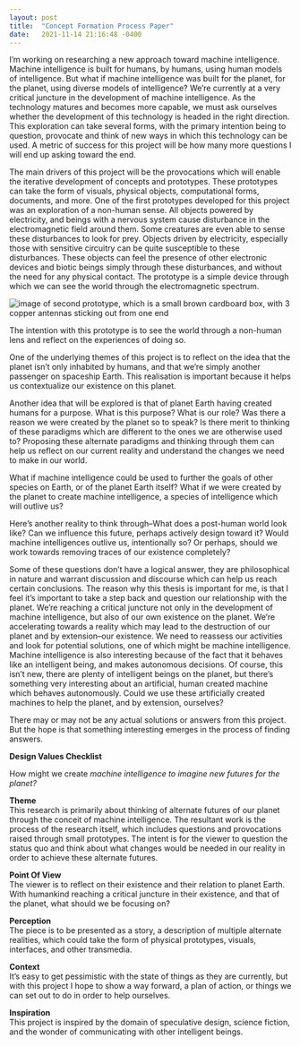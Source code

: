 ```yaml
---
layout: post
title:  "Concept Formation Process Paper"
date:   2021-11-14 21:16:48 -0400
---
```


I’m working on researching a new approach toward machine intelligence. Machine intelligence is built for humans, by humans, using human models of intelligence. But what if machine intelligence was built for the planet, for the planet, using diverse models of intelligence? We’re currently at a very critical juncture in the development of machine intelligence. As the technology matures and becomes more capable, we must ask ourselves whether the development of this technology is headed in the right direction. This exploration can take several forms, with the primary intention being to question, provocate and think of new ways in which this technology can be used. A metric of success for this project will be how many more questions I will end up asking toward the end.

The main drivers of this project will be the provocations which will enable the iterative development of concepts and prototypes. These prototypes can take the form of visuals, physical objects, computational forms, documents, and more. One of the first prototypes developed for this project was an exploration of a non-human sense. All objects powered by electricity, and beings with a nervous system cause disturbance in the electromagnetic field around them. Some creatures are even able to sense these disturbances to look for prey. Objects driven by electricity, especially those with sensitive circuitry can be quite susceptible to these disturbances. These objects can feel the presence of other electronic devices and biotic beings simply through these disturbances, and without the need for any physical contact. The prototype is a simple device through which we can see the world through the electromagnetic spectrum. 

![image of second prototype, which is a small brown cardboard box, with 3 copper antennas sticking out from one end](/ts/media/electric-feel-5.jpg)
<br>

The intention with this prototype is to see the world through a non-human lens and reflect on the experiences of doing so. 

One of the underlying themes of this project is to reflect on the idea that the planet isn’t only inhabited by humans, and that we’re simply another passenger on spaceship Earth. This realisation is important because it helps us contextualize our existence on this planet. 

Another idea that will be explored is that of planet Earth having created humans for a purpose. What is this purpose? What is our role? Was there a reason we were created by the planet so to speak? Is there merit to thinking of these paradigms which are different to the ones we are otherwise used to? Proposing these alternate paradigms and thinking through them can help us reflect on our current reality and understand the changes we need to make in our world. 

What if machine intelligence could be used to further the goals of other species on Earth, or of the planet Earth itself? What if we were created by the planet to create machine intelligence, a species of intelligence which will outlive us?

Here’s another reality to think through–What does a post-human world look like? Can we influence this future, perhaps actively design toward it? Would machine intelligences outlive us, intentionally so? Or perhaps, should we work towards removing traces of our existence completely?

Some of these questions don’t have a logical answer, they are philosophical in nature and warrant discussion and discourse which can help us reach certain conclusions. The reason why this thesis is important for me, is that I feel it’s important to take a step back and question our relationship with the planet. We’re reaching a critical juncture not only in the development of machine intelligence, but also of our own existence on the planet. We’re accelerating towards a reality which may lead to the destruction of our planet and by extension–our existence. We need to reassess our activities and look for potential solutions, one of which might be machine intelligence. Machine intelligence is also interesting because of the fact that it behaves like an intelligent being, and makes autonomous decisions. Of course, this isn’t new, there are plenty of intelligent beings on the planet, but there’s something very interesting about an artificial, human created machine which behaves autonomously. Could we use these artificially created machines to help the planet, and by extension, ourselves?

There may or may not be any actual solutions or answers from this project. But the hope is that something interesting emerges in the process of finding answers.


**Design Values Checklist**
 
How might we create _machine intelligence to imagine new futures for the planet?_
 
**Theme**<br>
This research is primarily about thinking of alternate futures of our planet through the conceit of machine intelligence. The resultant work is the process of the research itself, which includes questions and provocations raised through small prototypes. The intent is for the viewer to question the status quo and think about what changes would be needed in our reality in order to achieve these alternate futures.
 
**Point Of View**<br>
The viewer is to reflect on their existence and their relation to planet Earth. With humankind reaching a critical juncture in their existence, and that of the planet, what should we be focusing on?

**Perception**<br>
The piece is to be presented as a story, a description of multiple alternate realities, which could take the form of physical prototypes, visuals, interfaces, and other transmedia. 
 
**Context**<br> 
It’s easy to get pessimistic with the state of things as they are currently, but with this project I hope to show a way forward, a plan of action, or things we can set out to do in order to help ourselves.
 
**Inspiration**<br>
This project is inspired by the domain of speculative design, science fiction, and the wonder of communicating with other intelligent beings.
